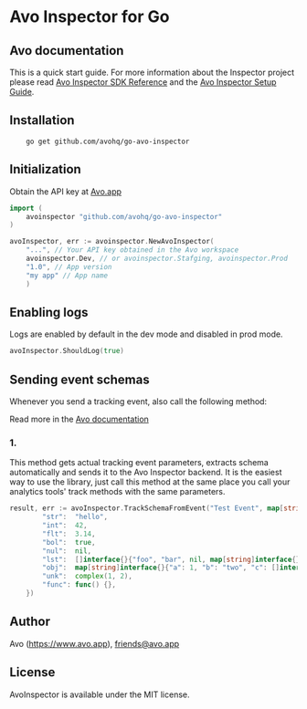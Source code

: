 # Avo Inspector for Go

## Avo documentation

This is a quick start guide. For more information about the Inspector project please read [Avo Inspector SDK Reference](https://www.avo.app/docs/implementation/avo-inspector-sdk-reference) and the [Avo Inspector Setup Guide](https://www.avo.app/docs/implementation/setup-inspector-sdk).

## Installation


```
    go get github.com/avohq/go-avo-inspector
```

## Initialization

Obtain the API key at [Avo.app](https://www.avo.app/welcome)

```go
import (
	avoinspector "github.com/avohq/go-avo-inspector"
)

avoInspector, err := avoinspector.NewAvoInspector(
    "...", // Your API key obtained in the Avo workspace
    avoinspector.Dev, // or avoinspector.Stafging, avoinspector.Prod
    "1.0", // App version
    "my app" // App name
    )

```

## Enabling logs

Logs are enabled by default in the dev mode and disabled in prod mode.

```go
avoInspector.ShouldLog(true)
```

## Sending event schemas

Whenever you send a tracking event, also call the following method:

Read more in the [Avo documentation](https://www.avo.app/docs/implementation/devs-101#inspecting-events)

### 1.

This method gets actual tracking event parameters, extracts schema automatically and sends it to the Avo Inspector backend.
It is the easiest way to use the library, just call this method at the same place you call your analytics tools' track methods with the same parameters.

```go
result, err := avoInspector.TrackSchemaFromEvent("Test Event", map[string]interface{}{
		"str":  "hello",
		"int":  42,
		"flt":  3.14,
		"bol":  true,
		"nul":  nil,
		"lst":  []interface{}{"foo", "bar", nil, map[string]interface{}{"d": 42}},
		"obj":  map[string]interface{}{"a": 1, "b": "two", "c": []interface{}{true, 3.14}},
		"unk":  complex(1, 2),
		"func": func() {},
	})
```

## Author

Avo (https://www.avo.app), friends@avo.app

## License

AvoInspector is available under the MIT license.
